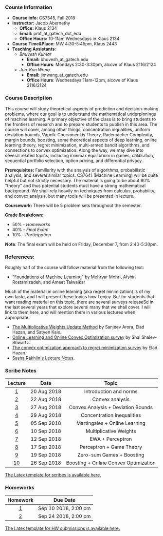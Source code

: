 
### Course Information

* **Course Info:**	CS7545, Fall 2018
* **Instructor:**	Jacob Abernethy
    - **Office:** Klaus 2134
    - **Email:** prof_at_gatech_dot_edu
    - **Office Hours:** 10-11am Wednesdays in Klaus 2134
* **Course Time&Place:**	MW 4:30-5:45pm, Klaus 2443
* **Teaching Assistants**:
    - *Bhuvesh Kumar*
        - **Email:** bhuvesh_at_gatech.edu
        - **Office Hours**: Mondays 2:30-3:30pm, alcove of Klaus 2116/2124
    - *Jun-Kun Wang*
        - **Email:** jimwang_at_gatech.edu
        - **Office Hours**: Wednesdays 11am-12pm, alcove of Klaus 2116/2124


### Course Description

This course will study theoretical aspects of prediction and decision-making problems, where our goal is to understand the mathematical underpinnings of machine learning. A primary objective of the class is to bring students to the frontiers of research and to prepare students to publish in this area. The course will cover, among other things, concentration inqualities, uniform deviation bounds, Vapnik-Chervonenkis Theory, Rademacher Complexity, margin bounds, boosting, some theoretical aspects of deep learning, online learning theory, regret minimization, multi-armed bandit algorithms, and connections to convex optimization. Along the way, we may dive into several related topics, including minimax equilibrium in games, calibration, sequential portfolio selection, option pricing, and differential privacy.

**Prerequisites:** Familiarity with the analysis of algorithms, probabilistic analysis, and several similar topics. CS7641 (Machine Learning) will be quite helpful but not strictly necessary. The material is going to be about 90% "theory" and thus potential students must have a strong mathematical background. We shall rely heavily on techniques from calculus, probability, and convex analysis, but many tools will be presented in lecture.

**Coursework:** There will be 5 problem sets throughout the semester.

**Grade Breakdown:**
* 50% - *Homeworks*
* 40% - *Final Exam*
* 10% - *Participation*

**Note**: The final exam will be held on Friday, December 7, from 2:40-5:30pm.


### References:

Roughly half of the course will follow material from the following text:

 * "[Foundations of Machine Learning](https://www.amazon.com/Foundations-Machine-Learning-Adaptive-Computation/dp/026201825X)" by Mehryar Mohri, Afshin Rostamizadeh, and Ameet Talwalkar

Much of the material in online learning (aka regret minimization) is of my own taste, and I will present these topics how I enjoy. But for students that want reading material on this topic, there are several surveys releaseSd in the last several years that explore several many that we shall cover. I will link to them here, and will mention them in various lectures when appropriate:

* [The Multiplicative Weights Update Method](http://www.cs.princeton.edu/~arora/pubs/MWsurvey.pdf) by Sanjeev Arora, Elad Hazan, and Satyen Kale.
* [Online Learning and Online Convex Optimization survey](http://www.cs.huji.ac.il/~shais/papers/OLsurvey.pdf) by Shai Shalev-Shwartz.
* [The convex optimization approach to regret minimization survey](http://www.cs.princeton.edu/~ehazan/papers/OCO-survey.pdf) by Elad Hazan.
* [Sasha Rakhlin's Lecture Notes](http://www-stat.wharton.upenn.edu/~rakhlin/courses/stat928/stat928_notes.pdf).


### Scribe Notes

| Lecture | Date  | Topic |
| :------------: |:-------------: |:-------------: |
| [1](./scribe/lec1.pdf)   | 20 Aug 2018 | Introduction and norms |
| [2](./scribe/lec2.pdf)    | 22 Aug 2018 | Convex analysis |
| [3](./scribe/lec3.pdf)    | 27 Aug 2018 | Convex Analysis + Deviation Bounds |
| [4](./scribe/lec4.pdf)    | 29 Aug 2018 | Concentration Inequalities |
| [5](./scribe/lec5.pdf)    | 05 Sep 2018 | Martingales + Online Learning |
| [6](./scribe/lec6.pdf)    | 10 Sep 2018 | Multiplicative Weights |
| [7](./scribe/lec7.pdf)    | 12 Sep 2018 | EWA + Perceptron |
| [8](./scribe/lec8.pdf)    | 17 Sep 2018 | Perceptron + Game Theory |
| [9](./scribe/lec9.pdf)    | 19 Sep 2018 | Zero-sum Games + Boosting |
| [10](./scribe/lec10.pdf)   | 26 Sep 2018 | Boosting + Online Convex Optimization|

[The Latex template for scribes is available here.](./scribe/CS7545scribe_template.tex)

### Homeworks

| Homework | Due Date  | 
| :------------: |:-------------: |
| [1](./hw/hw1.pdf) | Sep 10 2018, 2:00 pm |
| [2](./hw/hw2.pdf) | Sep 24 2018, 2:00 pm |

[The Latex template for HW submissions is available here.](./hw/CS7545hw_template.tex)


